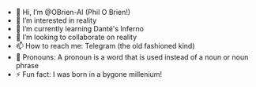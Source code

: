 - 👋 Hi, I’m @OBrien-AI (Phil O Brien!)
- 👀 I’m interested in reality
- 🌱 I’m currently learning Danté's Inferno
- 💞️ I’m looking to collaborate on reality
- 📫 How to reach me: Telegram (the old fashioned kind)
- 👀 Pronouns: A pronoun is a word that is used instead of a noun or noun phrase
- ⚡ Fun fact: I was born in a bygone millenium!

<!---
OBrien-AI/OBrien-AI is a ✨ special ✨ repository because its `README.md` (this file) appears on your GitHub profile.
You can click the Preview link to take a look at your changes.
--->
